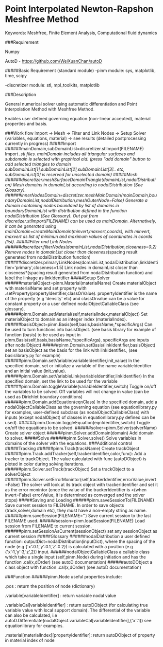 # Point Interpolated Newton-Rapshon Meshfree Method

Keywords: Meshfree, Finite Element Analysis, Computational fluid dynamics

###Requirement

Numpy

AutoD - https://github.com/WeiXuanChan/autoD

#####Basic Requirement (standard module)
-pinm module: sys, matplotlib, time, scipy

-discretizer module: stl, mpl_toolkits, matplotlib

###Description

General numerical solver using automatic differentiation and Point Interpolation Method with Meshfree Method.

Enables user defined governing equation (non-linear accepted), material properties and basis.

###Work flow
Import -> Mesh -> Filter and Link Nodes -> Setup Solver (variables, equations, material) -> see results (detailed postprocessing currently in progress)
#####Import
######mainDomain,subDomainList=discretizer.stlImport(FILENAME)
Import *.stl files. mainDomain includes all triangular surfaces and subdomain is selected with graphical aid. (press "add domain" button to add selected triangles to domain subDomainList[1],subDomainList[2],subDomainList[3].. etc, subDomainList[0] is reserved for unselected domain)
#####Mesh
######discretizer.meshSurfaceDomainTriangle(domainList,nodalDistribution)
Mesh domains in domainList according to nodalDistribution (See Glossary).
######innerNodesDomain=discretizer.meshMainDomain(mainDomain,boundaryDomainList,nodalDistribution,meshOuterNode=False)
Generate a domain containing nodes boundaed by list of domains in boundaryDomainList with distribution defined in the function nodalDistribution (See Glossary). Out put from discretizer.stlImport(FILENAME) can be used as mainDomain. Alternatively, it can be generated using mainDomain=createMainDomain(minvert,maxvert,coords), with minvert, maxvert as list of minimun and maximum values of coordinates in coords (list).
#####Filter and Link Nodes
######discretizer.filterNodes(domainList,nodalDistribution,closeness=0.2)
Remove nodes in domainList closer than closeness*(spacing result generated from nodalDistribution function)
######discretizer.primaryLinkNodes(domainList,nodalDistribution,linkIdentifier='primary',closeness=1.5)
Link nodes in domainList closer than closeness*(spacing result generated from nodalDistribution function) and label the linkage as linkIdentifier
#####Setup Solver
######materialObject=pinm.Material(materialName)
Create materialObject with materialName and set property with .setProperty(propertyIdentifier,classOrValue). propertyIdentifier is the name of the property (e.g 'density' etc) and classOrvalue can be a value for constant property or a user defined nodalObjectCallableClass (see glossary).
######pinm.Domain.setMaterial(self,materialIndex,materialObject)
Set materialObject to domain as an integer index (materialIndex).
######basisObject=pinm.Basis(self,basis,basisName,\*specificArgs)
Can be used to turn functions into basisObject. (see basis library for example of function (basis) to be used as input in pinm.Basis(self,basis,basisName,\*specificArgs), specificArgs are inputs after nodalObject)
######pinm.Domain.setBasis(linkIdentifier,basisObject)
set an basisObject as the basis for the link with linkIdentifier., (see basislibrary.py for example)
######pinm.Domain.setVariable(variableIdentifier,init_value)
In the specified domain, set or initialize a variable of the name variableIdentifier and an initial value (init_value).
######pinm.Domain.setVariableLink(variableIdentifier,linkIdentifier)
In the specified domain, set the link to be used for the variable
######pinm.Domain.toggleVariable(variableIdentifier,switch)
Toggle on/off the variables to be solved. Off variables will not change in value (can be used as Dirichlet boundary conditions)
######pinm.Domain.addEquation(eqnClass)
In the specified domain, add a nodalObjectCallableClass as the governing equation (see equationlibrary.py for examples, user-defined subclass (as nodalObjectCallableClass) with inputs (except nodalObject) of classes in equationlibrary.py defined can be used).
######pinm.Domain.toggleEquation(eqnIdentifier,switch)
Toggle on/off the equaitions to be solved.
######solver=pinm.Solver(solverName)
Create solver object
######pinm.Solver.addDomain(domain)
Add domain to solver.
#####Solve
######pinm.Solver.solve()
Solve variables in domains of the solver with the equations.
###Additional control
#####Tracking
######pinm.Track(trackName)
Create trackObject
######pinm.Track.addTracker(self,trackerIdentifier,color,func):
Add a tracker to trackObject. The value calculated with func (autoDObject) is ploted in color during solving iterations.
######pinm.Solver.setTrack(trackObject)
Set a trackObject to a solverObject
######pinm.Solver.setErrorMonintor(self,trackerIdentifier,errorValue,invert=False)
The solver will look at its track object with trackerIdentifier and set it as the error monintor (once the value of the trackerIdentifier is <(when invert=False) errorValue, it is determined as converged and the solver stops)
#####Saving and Loading
######pinm.saveSessionTo(FILENAME)
Save current session to FILENAME. In order to save objects (track,solver,domain etc), they must have a non-empty string as name.
######pinm.saveSession(FILENAME='')
Save current session to the last FILENAME used.
######session=pinm.loadSession(FILENAME)
Load session from FILENAME to current session.
######pinm.setSessionAsCurrent(sessionObject)
set any sessionObject as current session
#####Glossary
######nodalDistribution
a user defined function: outputDict=nodalDistribution(inputDict), where the spacing of the node (e.g {'x':0.1,'y':0.1,'z':0.2}) is calculated with a position (e.g {'x':1,'y':3,'z',2}) input.
######nodalObjectCallableClass
a callable class which take a single input (self,pinm.Node) during initiation and has the function .cal(x,dOrder) (see autoD documentation)
######autoDObject
a class object with function .cal(x,dOrder) (see autoD documentation)

###Function
######pinm.Node
useful properties include:

.pos : return the position of node (dictionary)

.variable[variableIdentifier] : return variable nodal value

.variableCal[variableIdentifier] : return autoDObject (for calculating true variable value with local support domain). The differential of the variable can also be calculated, i.e autoD.Differentiate(nodalObject.variableCal[variableIdentifier],{'x':1}) see equationlibrary for examples.

.material[materialIndex][propertyIdentifier]: return autoDObject of property in material index of node


